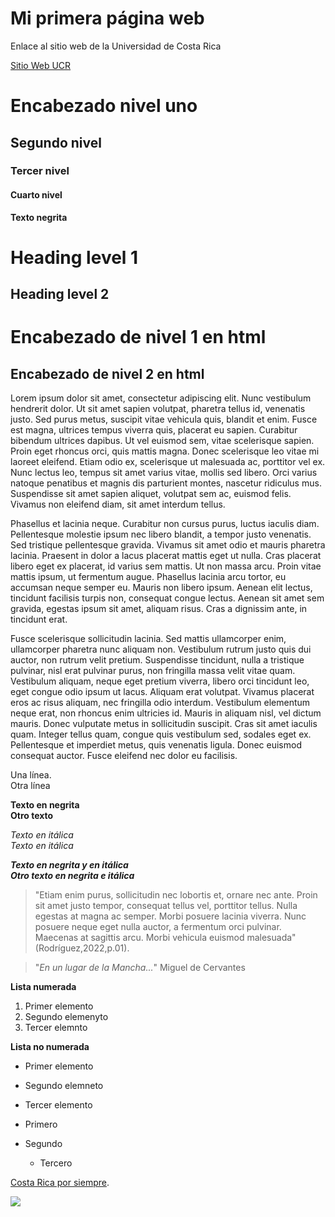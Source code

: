 # Mi primera página web 

Enlace al sitio web de la Universidad de Costa Rica

[Sitio Web UCR](https://www.ucr.ac.cr/)

# Encabezado nivel uno

## Segundo nivel 

### Tercer nivel

#### Cuarto nivel


**Texto negrita**

Heading level 1
===============

Heading level 2
---------------

<h1>Encabezado de nivel 1 en html </h1>
<h2>Encabezado de nivel 2 en html </h2>

Lorem ipsum dolor sit amet, consectetur adipiscing elit. Nunc vestibulum hendrerit dolor. Ut sit amet sapien volutpat, pharetra tellus id, venenatis justo. Sed purus metus, suscipit vitae vehicula quis, blandit et enim. Fusce est magna, ultrices tempus viverra quis, placerat eu sapien. Curabitur bibendum ultrices dapibus. Ut vel euismod sem, vitae scelerisque sapien. Proin eget rhoncus orci, quis mattis magna. Donec scelerisque leo vitae mi laoreet eleifend. Etiam odio ex, scelerisque ut malesuada ac, porttitor vel ex. Nunc lectus leo, tempus sit amet varius vitae, mollis sed libero. Orci varius natoque penatibus et magnis dis parturient montes, nascetur ridiculus mus. Suspendisse sit amet sapien aliquet, volutpat sem ac, euismod felis. Vivamus non eleifend diam, sit amet interdum tellus.

Phasellus et lacinia neque. Curabitur non cursus purus, luctus iaculis diam. Pellentesque molestie ipsum nec libero blandit, a tempor justo venenatis. Sed tristique pellentesque gravida. Vivamus sit amet odio et mauris pharetra lacinia. Praesent in dolor a lacus placerat mattis eget ut nulla. Cras placerat libero eget ex placerat, id varius sem mattis. Ut non massa arcu. Proin vitae mattis ipsum, ut fermentum augue. Phasellus lacinia arcu tortor, eu accumsan neque semper eu. Mauris non libero ipsum. Aenean elit lectus, tincidunt facilisis turpis non, consequat congue lectus. Aenean sit amet sem gravida, egestas ipsum sit amet, aliquam risus. Cras a dignissim ante, in tincidunt erat.

Fusce scelerisque sollicitudin lacinia. Sed mattis ullamcorper enim, ullamcorper pharetra nunc aliquam non. Vestibulum rutrum justo quis dui auctor, non rutrum velit pretium. Suspendisse tincidunt, nulla a tristique pulvinar, nisl erat pulvinar purus, non fringilla massa velit vitae quam. Vestibulum aliquam, neque eget pretium viverra, libero orci tincidunt leo, eget congue odio ipsum ut lacus. Aliquam erat volutpat. Vivamus placerat eros ac risus aliquam, nec fringilla odio interdum. Vestibulum elementum neque erat, non rhoncus enim ultricies id. Mauris in aliquam nisl, vel dictum mauris. Donec vulputate metus in sollicitudin suscipit. Cras sit amet iaculis quam. Integer tellus quam, congue quis vestibulum sed, sodales eget ex. Pellentesque et imperdiet metus, quis venenatis ligula. Donec euismod consequat auctor. Fusce eleifend nec dolor eu facilisis.

Una línea.  
Otra línea 

**Texto en negrita**  
__Otro texto__

*Texto en itálica*  
_Texto en itálica_

***Texto en negrita y en itálica***  
**_Otro texto en negrita e itálica_**


> "Etiam enim purus, sollicitudin nec lobortis et, ornare nec ante. Proin sit amet justo tempor, consequat tellus vel, porttitor tellus. Nulla egestas at magna ac semper. Morbi posuere lacinia viverra. Nunc posuere neque eget nulla auctor, a fermentum orci pulvinar. Maecenas at sagittis arcu. Morbi vehicula euismod malesuada"(Rodríguez,2022,p.01).

> "*En un lugar de la Mancha...*" Miguel de Cervantes 

**Lista numerada**

1. Primer elemento 
2. Segundo elemenyto 
3. Tercer elemnto 


**Lista no numerada**
- Primer elemento 
- Segundo elemneto 
- Tercer elemento

- Primero
- Segundo
     - Tercero    
    
    
   
 [Costa Rica por siempre](https://costaricaporsiempre.org/).
 
 
![](https://es.wikipedia.org/wiki/Wikipedia:Portada#/media/Archivo:Yamato_during_Trial_Service.jpg)
 
 
